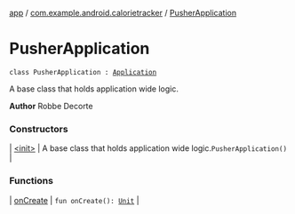 [app](../../index.md) / [com.example.android.calorietracker](../index.md) / [PusherApplication](./index.md)

# PusherApplication

`class PusherApplication : `[`Application`](https://developer.android.com/reference/android/app/Application.html)

A base class that holds application wide logic.

**Author**
Robbe Decorte

### Constructors

| [&lt;init&gt;](-init-.md) | A base class that holds application wide logic.`PusherApplication()` |

### Functions

| [onCreate](on-create.md) | `fun onCreate(): `[`Unit`](https://kotlinlang.org/api/latest/jvm/stdlib/kotlin/-unit/index.html) |

